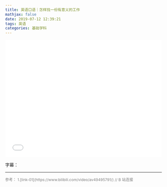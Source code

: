 ```yaml
---
title: 英语口语｜怎样找一份有意义的工作
mathjax: false
date: 2019-07-12 12:39:21
tags: 英语
categories: 基础学科
---
```


<div style="position: relative; width: 100%; height: 0; padding-bottom: 75%;"><iframe 
src="//www.bilibili.com/video/av49495791/" scrolling="no" border="0" 
frameborder="no" framespacing="0" allowfullscreen="true" style="position: absolute; width: 100%; 
height: 100%; left: 0; top: 0;"> </iframe></div>

<!--more-->

字幕：



<hr/>
<span style="color:gray;font-size:12px">
参考：
1.[link-01](https://www.bilibili.com/video/av49495791/)  // B 站连接
</span>
